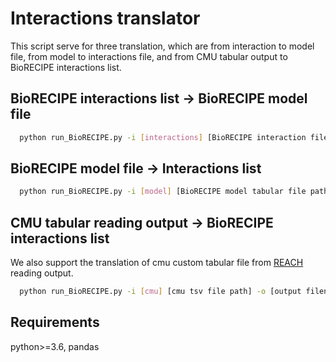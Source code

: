 # Interactions translator
This script serve for three translation, which are from interaction to model file, from model to interactions file, and from CMU tabular output to BioRECIPE interactions list.
## BioRECIPE interactions list -> BioRECIPE model file
```bash
  python run_BioRECIPE.py -i [interactions] [BioRECIPE interaction file path] [output filename]
```
## BioRECIPE model file -> Interactions list
```bash
  python run_BioRECIPE.py -i [model] [BioRECIPE model tabular file path] [output filename]
```

## CMU tabular reading output -> BioRECIPE interactions list
We also support the translation of cmu custom tabular file from [REACH](https://github.com/clulab/reach/wiki/Supported-Output-Formats) reading output.
```bash
  python run_BioRECIPE.py -i [cmu] [cmu tsv file path] -o [output filename]
```

## Requirements
python>=3.6, pandas
